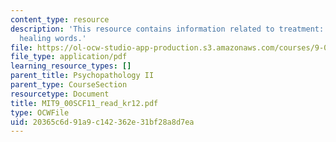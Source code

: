 ```yaml
---
content_type: resource
description: 'This resource contains information related to treatment: healing actions,
  healing words.'
file: https://ol-ocw-studio-app-production.s3.amazonaws.com/courses/9-00sc-introduction-to-psychology-fall-2011/20365c6d91a9c142362e31bf28a8d7ea_MIT9_00SCF11_read_kr12.pdf
file_type: application/pdf
learning_resource_types: []
parent_title: Psychopathology II
parent_type: CourseSection
resourcetype: Document
title: MIT9_00SCF11_read_kr12.pdf
type: OCWFile
uid: 20365c6d-91a9-c142-362e-31bf28a8d7ea
---
```

